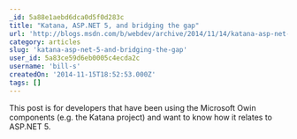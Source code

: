 ```yaml
---
_id: 5a88e1aebd6dca0d5f0d283c
title: "Katana, ASP.NET 5, and bridging the gap"
url: 'http://blogs.msdn.com/b/webdev/archive/2014/11/14/katana-asp-net-5-and-bridging-the-gap.aspx'
category: articles
slug: 'katana-asp-net-5-and-bridging-the-gap'
user_id: 5a83ce59d6eb0005c4ecda2c
username: 'bill-s'
createdOn: '2014-11-15T18:52:53.000Z'
tags: []
---
```


This post is for developers that have been using the Microsoft Owin components (e.g. the Katana project) and want to know how it relates to ASP.NET 5.
